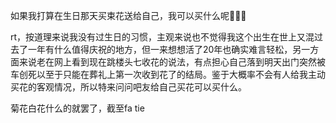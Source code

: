 如果我打算在生日那天买束花送给自己，我可以买什么呢🤔🤔🤔

rt，按道理来说我没有过生日的习惯，主观来说也不觉得我这个出生在世上又混过去了一年有什么值得庆祝的地方，但一来想想活了20年也确实难言轻松，另一方面来说老在网上看到现在跳楼头七收花的说法，有点担心自己落到明天出门突然被车创死以至于只能在葬礼上第一次收到花了的结局。鉴于大概率不会有人给我主动买花的客观情况，所以特来问问吧友给自己买花可以买什么。

菊花白花什么的就罢了，截至fa tie